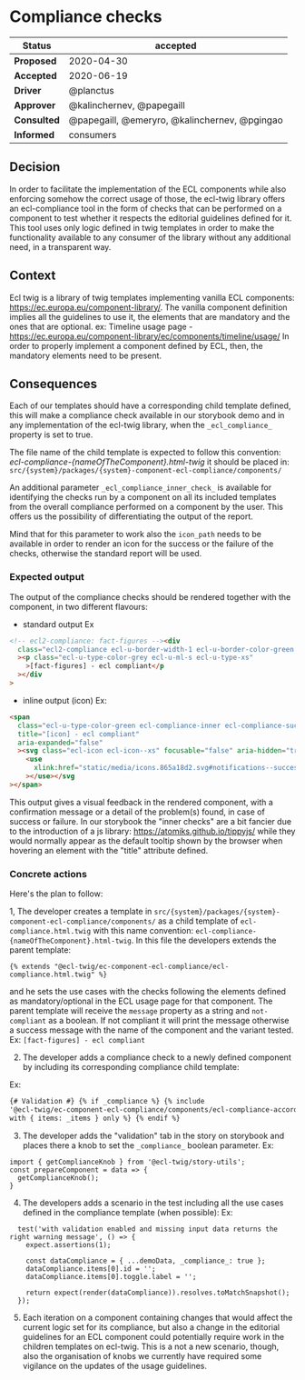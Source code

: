# Compliance checks

| Status        | accepted <!--becomes accepted, rejected or superseded later--> |
| ------------- | -------------------------------------------------------------- |
| **Proposed**  | 2020-04-30                                                     |
| **Accepted**  | 2020-06-19                                                     |
| **Driver**    | @planctus                                                      |
| **Approver**  | @kalinchernev, @papegaill                                      |
| **Consulted** | @papegaill, @emeryro, @kalinchernev, @pgingao                  |
| **Informed**  | consumers                                                      |

## Decision

In order to facilitate the implementation of the ECL components while also enforcing somehow the correct usage of those, the ecl-twig library offers an ecl-compliance tool in the form of checks that can be performed on a component to test whether it respects the editorial guidelines defined for it.
This tool uses only logic defined in twig templates in order to make the functionality available to any consumer of the library without any additional need, in a transparent way.

## Context

Ecl twig is a library of twig templates implementing vanilla ECL components: https://ec.europa.eu/component-library/.
The vanilla component definition implies all the guidelines to use it, the elements that are mandatory and the ones that are optional.
ex: Timeline usage page - https://ec.europa.eu/component-library/ec/components/timeline/usage/
In order to properly implement a component defined by ECL, then, the mandatory elements need to be present.

## Consequences

Each of our templates should have a corresponding child template defined, this will make a compliance check available in our storybook demo and in any implementation of the ecl-twig library, when the `_ecl_compliance_` property is set to true.

The file name of the child template is expected to follow this convention:
_ecl-compliance-{nameOfTheComponent}.html-twig_
it should be placed in: `src/{system}/packages/{system}-component-ecl-compliance/components/`

An additional parameter `_ecl_compliance_inner_check_` is available for identifying the checks run by a component on all its included templates from the overall compliance performed on a component by the user. This offers us the possibility of differentiating the output of the report.

Mind that for this parameter to work also the `icon_path` needs to be available in order to render an icon for the success or the failure of the checks, otherwise the standard report will be used.

### Expected output

The output of the compliance checks should be rendered together with the component, in two different flavours:

- standard output
  Ex

```html
<!-- ecl2-compliance: fact-figures --><div
  class="ecl2-compliance ecl-u-border-width-1 ecl-u-border-color-green ecl-u-border-style-solid ecl-u-ma-xs ecl-u-pr-s ecl-u-bg-white"
  ><p class="ecl-u-type-color-grey ecl-u-ml-s ecl-u-type-xs"
    >[fact-figures] - ecl compliant</p
  ></div
>
```

- inline output (icon)
  Ex:

```html
<span
  class="ecl-u-type-color-green ecl-compliance-inner ecl-compliance-success ecl-u-ma-2xs"
  title="[icon] - ecl compliant"
  aria-expanded="false"
  ><svg class="ecl-icon ecl-icon--xs" focusable="false" aria-hidden="true">
    <use
      xlink:href="static/media/icons.865a18d2.svg#notifications--success"
    ></use></svg
></span>
```

This output gives a visual feedback in the rendered component, with a confirmation message or a detail of the problem(s) found, in case of success or failure.
In our storybook the "inner checks" are a bit fancier due to the introduction of a js library: https://atomiks.github.io/tippyjs/ while they would normally appear as the default tooltip shown by the browser when hovering an element with the "title" attribute defined.

### Concrete actions

Here's the plan to follow:

1, The developer creates a template in `src/{system}/packages/{system}-component-ecl-compliance/components/` as a child template of `ecl-compliance.html.twig` with this name convention: `ecl-compliance-{nameOfTheComponent}.html-twig`.
In this file the developers extends the parent template:

```twig
{% extends "@ecl-twig/ec-component-ecl-compliance/ecl-compliance.html.twig" %}
```

and he sets the use cases with the checks following the elements defined as mandatory/optional in the ECL usage page for that component.
The parent template will receive the `message` property as a string and `not-compliant` as a boolean. If not compliant it will print the message otherwise a success message with the name of the component and the variant tested.
Ex: `[fact-figures] - ecl compliant`

2. The developer adds a compliance check to a newly defined component by including its corresponding compliance child template:

Ex:

```html
{# Validation #} {% if _compliance %} {% include
'@ecl-twig/ec-component-ecl-compliance/components/ecl-compliance-accordion.html.twig'
with { items: _items } only %} {% endif %}
```

3. The developer adds the "validation" tab in the story on storybook and places there a knob to set the `_compliance_` boolean parameter.
   Ex:

```
import { getComplianceKnob } from '@ecl-twig/story-utils';
const prepareComponent = data => {
  getComplianceKnob();
}
```

4. The developers adds a scenario in the test including all the use cases defined in the compliance template (when possible):
   Ex:

```
  test('with validation enabled and missing input data returns the right warning message', () => {
    expect.assertions(1);

    const dataCompliance = { ...demoData, _compliance_: true };
    dataCompliance.items[0].id = '';
    dataCompliance.items[0].toggle.label = '';

    return expect(render(dataCompliance)).resolves.toMatchSnapshot();
  });
```

5. Each iteration on a component containing changes that would affect the current logic set for its compliance, but also a change in the editorial guidelines for an ECL component could potentially require work in the children templates on ecl-twig.
   This is a not a new scenario, though, also the organisation of knobs we currently have required some vigilance on the updates of the usage guidelines.
